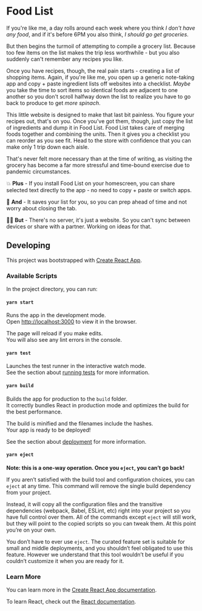# Food List

If you're like me, a day rolls around each week where you think _I don't have any food_, and if it's before 6PM you also think, _I should go get groceries_.

But then begins the turmoil of attempting to compile a grocery list. Because too few items on the list makes the trip less worthwhile - but you also suddenly can't remember any recipes you like.

Once you have recipes, though, the real pain starts - creating a list of shopping items. Again, if you're like me, you open up a generic note-taking app and copy + paste ingredient lists off websites into a checklist. _Maybe_ you take the time to sort items so identical foods are adjacent to one another so you don't scroll halfway down the list to realize you have to go back to produce to get _more spinach_.

This little website is designed to make that last bit painless. You figure your recipes out, that's on you. Once you've got them, though, just copy the list of ingredients and dump it in Food List. Food List takes care of merging foods together and combining the units. Then it gives you a checklist you can reorder as you see fit. Head to the store with confidence that you can make only 1 trip down each aisle.

That's never felt more necessary than at the time of writing, as visiting the grocery has become a far more stressful and time-bound exercise due to pandemic circumstances.

💥 **Plus** - If you install Food List on your homescreen, you can share selected text directly to the app - no need to copy + paste or switch apps.

🎇 **And** - It saves your list for you, so you can prep ahead of time and not worry about closing the tab.

🤷‍♂️ **But** - There's no server, it's just a website. So you can't sync between devices or share with a partner. Working on ideas for that.

## Developing

This project was bootstrapped with [Create React App](https://github.com/facebook/create-react-app).

### Available Scripts

In the project directory, you can run:

#### `yarn start`

Runs the app in the development mode.<br />
Open [http://localhost:3000](http://localhost:3000) to view it in the browser.

The page will reload if you make edits.<br />
You will also see any lint errors in the console.

#### `yarn test`

Launches the test runner in the interactive watch mode.<br />
See the section about [running tests](https://facebook.github.io/create-react-app/docs/running-tests) for more information.

#### `yarn build`

Builds the app for production to the `build` folder.<br />
It correctly bundles React in production mode and optimizes the build for the best performance.

The build is minified and the filenames include the hashes.<br />
Your app is ready to be deployed!

See the section about [deployment](https://facebook.github.io/create-react-app/docs/deployment) for more information.

#### `yarn eject`

**Note: this is a one-way operation. Once you `eject`, you can’t go back!**

If you aren’t satisfied with the build tool and configuration choices, you can `eject` at any time. This command will remove the single build dependency from your project.

Instead, it will copy all the configuration files and the transitive dependencies (webpack, Babel, ESLint, etc) right into your project so you have full control over them. All of the commands except `eject` will still work, but they will point to the copied scripts so you can tweak them. At this point you’re on your own.

You don’t have to ever use `eject`. The curated feature set is suitable for small and middle deployments, and you shouldn’t feel obligated to use this feature. However we understand that this tool wouldn’t be useful if you couldn’t customize it when you are ready for it.

### Learn More

You can learn more in the [Create React App documentation](https://facebook.github.io/create-react-app/docs/getting-started).

To learn React, check out the [React documentation](https://reactjs.org/).
